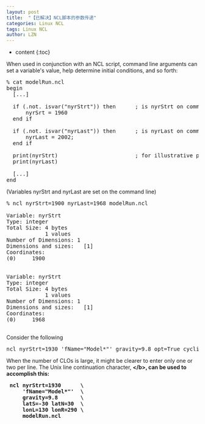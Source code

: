 ```yaml
---
layout: post
title:  "【已解决】NCL脚本的参数传递" 
categories: Linux NCL
tags: Linux NCL
author: LZN
---
```


* content
{:toc}

When used in conjunction with an NCL script, command line arguments can set a variable's value, help determine initial conditions, and so forth:
<pre>% cat modelRun.ncl
begin
  [...]

  if (.not. isvar("nyrStrt")) then      ; is nyrStrt on command line?
      nyrSrt = 1960
  end if

  if (.not. isvar("nyrLast")) then      ; is nyrLast on command line?
      nyrLast = 2002;
  end if

  print(nyrStrt)                        ; for illustrative purposes
  print(nyrLast)

  [...]
end
</pre>
(Variables nyrStrt and nyrLast are set on the command line)
<pre>% ncl nyrStrt=1900 nyrLast=1968 modelRun.ncl

Variable: nyrStrt
Type: integer
Total Size: 4 bytes
            1 values
Number of Dimensions: 1
Dimensions and sizes:   [1]
Coordinates: 
(0)     1900


Variable: nyrStrt
Type: integer
Total Size: 4 bytes
            1 values
Number of Dimensions: 1
Dimensions and sizes:   [1]
Coordinates: 
(0)     1968

</pre>
Consider the following
<pre>ncl nyrStrt=1930 'fName="Model*"' gravity=9.8 opt=True cyclic=False latS=-30 latN=30 lonL=130 lonR=290 modelRun.ncl
</pre>
When the number of CLOs is large, it might be clearer to enter only one or two per line. The Unix line continuation character, <b>\</b>, can be used to accomplish this:
<pre> ncl nyrStrt=1930      <b>\</b> 
     'fName="Model*"'  <b>\</b>
     gravity=9.8       <b>\</b>
     latS=-30 latN=30  <b>\</b>
     lonL=130 lonR=290 <b>\</b>
     modelRun.ncl

</pre>